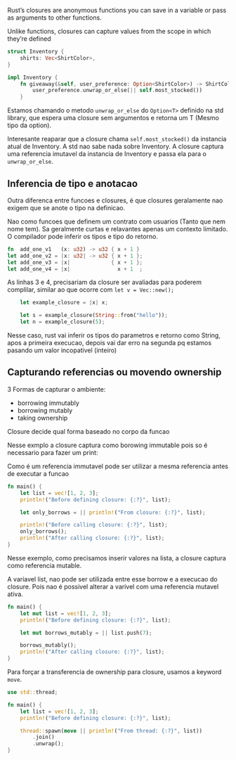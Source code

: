 Rust’s closures are anonymous functions you can save in a variable or pass as arguments to other functions. 

Unlike functions, closures can capture values from the scope in which they’re defined

```rust
struct Inventory {
    shirts: Vec<ShirtColor>,
}

impl Inventory {
    fn giveaway(&self, user_preference: Option<ShirtColor>) -> ShirtColor {
        user_preference.unwrap_or_else(|| self.most_stocked())
    }
```

Estamos chamando o metodo `unwrap_or_else` do `Option<T>`  definido na std library, que espera uma closure sem argumentos e retorna um T (Mesmo tipo da option).

Interesante reaparar que a closure chama `self.most_stocked()` da instancia atual de Inventory. A std nao sabe nada sobre Inventory. A closure captura uma referencia imutavel da instancia de Inventory e passa ela para o `unwrap_or_else`.

## Inferencia de tipo e anotacao

Outra diferenca entre funcoes e closures, é que closures geralamente nao exigem que se anote o tipo na definicao.

Nao como funcoes que definem um contrato com usuarios (Tanto que nem nome tem). Sa geralmente curtas e relavantes apenas um contexto limitado. O compilador pode inferir os tipos e tipo do retorno.

```rust
fn  add_one_v1   (x: u32) -> u32 { x + 1 }
let add_one_v2 = |x: u32| -> u32 { x + 1 };
let add_one_v3 = |x|             { x + 1 };
let add_one_v4 = |x|               x + 1  ;
```

As linhas 3 e 4, precisariam da closure ser avaliadas para poderem complilar, similar ao que ocorre com `let v = Vec::new();`

```rust
    let example_closure = |x| x;

    let s = example_closure(String::from("hello"));
    let n = example_closure(5);
```

Nesse caso, rust vai inferir os tipos do parametros e retorno como String, apos a primeira execucao, depois vai dar erro na segunda pq estamos pasando um valor incopativel (inteiro)

## Capturando referencias ou movendo ownership

3 Formas de capturar o ambiente:

- borrowing immutably
- borrowing mutably 
- taking ownership

Closure decide qual forma baseado no corpo da funcao


Nesse exmplo a closure captura como borowing immutable pois so é necessario para fazer um print:

Como é um referencia immutavel pode ser utilizar a mesma referencia antes de executar a funcao
```rust
fn main() {
    let list = vec![1, 2, 3];
    println!("Before defining closure: {:?}", list);

    let only_borrows = || println!("From closure: {:?}", list);

    println!("Before calling closure: {:?}", list);
    only_borrows();
    println!("After calling closure: {:?}", list);
}
```

Nesse exemplo, como precisamos inserir valores na lista, a closure captura como referencia mutable.

A variavel list, nao pode ser utilizada entre esse borrow e a execucao do closure. Pois nao é possivel alterar a varivel com uma referencia mutavel ativa.
```rust
fn main() {
    let mut list = vec![1, 2, 3];
    println!("Before defining closure: {:?}", list);

    let mut borrows_mutably = || list.push(7);

    borrows_mutably();
    println!("After calling closure: {:?}", list);
}
```



Para forçar a transferencia de ownership para closure, usamos a keyword `move`.
```rust
use std::thread;

fn main() {
    let list = vec![1, 2, 3];
    println!("Before defining closure: {:?}", list);

    thread::spawn(move || println!("From thread: {:?}", list))
        .join()
        .unwrap();
}
```